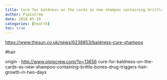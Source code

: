 ```yaml
---
title: Cure for baldness on the cards as new shampoo containing brittle bones drug ‘triggers hair growth in TWO DAYS’
author: PipisCrew
date: 2018-05-10
categories: [health]
toc: true
---
```


https://www.thesun.co.uk/news/6238853/baldness-cure-shampoo

#hair

origin - http://www.pipiscrew.com/?p=13656 cure-for-baldness-on-the-cards-as-new-shampoo-containing-brittle-bones-drug-triggers-hair-growth-in-two-days